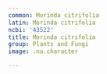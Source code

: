 ```yaml
---
common: Morinda citrifolia
latin: Morinda citrifolia
ncbi: '43522'
title: Morinda citrifolia
group: Plants and Fungi
image: .na.character

---
```

